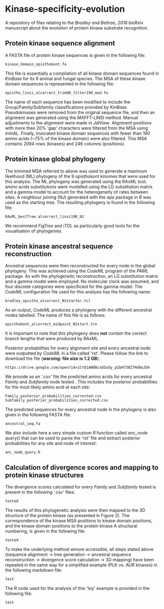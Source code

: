 # Kinase-specificity-evolution
A repository of files relating to the *Bradley and Beltrao, 2018* bioRxiv manuscript about the evolution of protein kinase substrate recognition.

## Protein kinase sequence alignment

A FASTA file of protein kinase sequences is given in the following file:
```
kinase_domain_opisthokont.fa
```
This file is essentially a compilation of all kinase domain sequences found in *KinBase* for its 9 animal and fungal species. The MSA of these kinase domain sequences is represented in the following file:
```
opistho_linsi_alcorrect_trim80_filter190_mod.fa
```
The name of each sequence has been modified to include the Group/Family/Subfamily classifications provided by *KinBase*. Pseudokinases were removed from the original sequence file, and then an alignment was generated using the MAFFT-LINSI method. Manual adjustments to the alignment were made in *JalView*. Alignment positions with more than 20% 'gap' characters were filtered from the MSA using *trimAL*. Finally, truncated kinase domain sequences with fewer than 190 amino acids (~75% of the kinase domain) were also filtered. This MSA contains 2094 rows (kinases) and 246 columns (positions). 

## Protein kinase global phylogeny

The trimmed MSA referred to above was used to generate a maximum likelihood (ML) phylogeny of the 9 opisthokont kinomes that were used for this analysis. The ML phylogeny was generated using the RAxML tool; amino acids substitutions were modelled using the LG substitution matrix and a gamma model to account for the heterogeneity of rates between sites. A neighbour joining (NJ) generated with the *ape* package in *R* was used as the starting tree. The resulting phylogeny is found in the following file:
```
RAxML_bestTree.alcorrect_linsi190_NJ
```
We recommend *FigTree* and *iTOL* as particularly good tools for the visualisation of phylogenies.

## Protein kinase ancestral sequence reconstruction

Ancestral sequences were then reconstructed for every node in the global phylogeny. This was achieved using the *CodeML* program of the *PAML* package. As with the phylogenetic reconstruction, an LG substitution matrix and a gamma model were employed. No molecular clock was assumed, and four discrete categories were specificied for the gamma model. The *CodeML* configuration file used for this analysis has the following name:
```
bradley_opistho_alcorrect_NJstarter.tcl
```
As an output, *CodeML* produces a phylogeny with the different ancestral nodes labelled. The name of this file is as follows:
```
opisthokont_alcorrect_midpoint_NJstart.tre
```
It is important to note that this phylogeny does **not** contain the correct branch lengths that were produced by RAxML.

Posterior probabilities for every alignment site and every ancestral node were outputted by *CodeML* in a file called 'rst'. Please follow the link to download the file (**warning: file size is 1.2 GB**):
```
https://drive.google.com/open?id=1CrD1AWOBcxOIoUy_p1bH730Z7Hd0aJD4
```
We provide as an '.csv' file the predicted amino acids for every ancestral *Family* and *Subfamily* node tested . This includes the posterior probabilities for the most likely amino acid at each site:
```
Family_posterior_probabilities_corrected.csv
Subfamily_posterior_probabilities_corrected.csv
```
The predicted sequences for every ancestral node in the phylogeny is also given in the following FASTA file:
```
ancestral_seq.fa
```
We also include here a very simple custom *R* function called *anc_node query()* that can be used to parse the 'rst' file and extract posterior probabilities for any site and node of interest:
```
anc_node_query.R
```
## Calculation of divergence scores and mapping to protein kinase structures

The divergence scores calculated for every *Family* and *Subfamily* tested is present in the following '.csv' files:
```
tested
```
The results of this phylogenetic analysis were then mapped to the 3D structure of the protein kinase (as presented in Figure 2). The correspondence of the kinase MSA positions to kinase domain positions, and the kinase domain positions to the protein kinase A structural numbering, is given in the following file:
```
tested
```
To make the underlying method wmore accessible, all steps stated above (sequence alignment -> tree generation -> ancestral sequence reconstruction -> divergence score calculation -> 3D mapping) have been repeated in the same way for a simplified example (PLK vs. AUR kinases) in the following markdown file:
```
test
```
The R code used for the analysis of this 'toy' example is provided in the following file:
```
test
```

